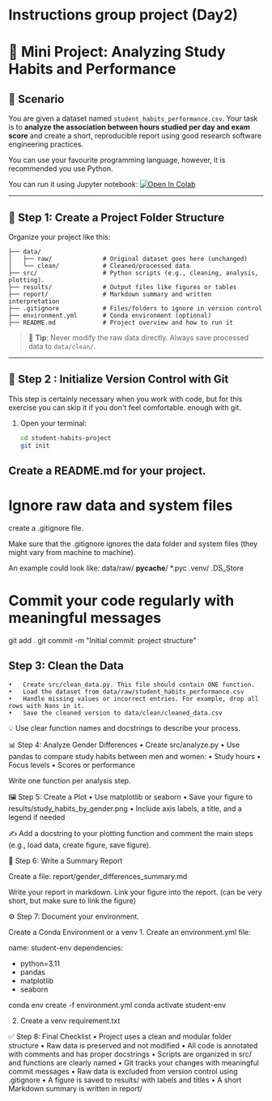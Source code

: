 # Instructions group project (Day2)

# 🧪 Mini Project: Analyzing Study Habits and Performance

## 🧩 Scenario

You are given a dataset named `student_habits_performance.csv`. Your task is to **analyze the association between hours studied per day and exam score** and create a short, reproducible report using good research software engineering practices.


You can use your favourite programming language, however, it is recommended you use Python.

You can run it using Jupyter notebook:
<a target="_blank" href="https://colab.research.google.com/github/likeajumprope/RSE_Juelich/blob/main/day2/Day2.ipynb">
  <img src="https://colab.research.google.com/assets/colab-badge.svg" alt="Open In Colab"/>
</a>


---

## 📁 Step 1: Create a Project Folder Structure

Organize your project like this:

```student-habits-project/
├── data/
│   ├── raw/              # Original dataset goes here (unchanged)
│   └── clean/            # Cleaned/processed data
├── src/                  # Python scripts (e.g., cleaning, analysis, plotting). 
├── results/              # Output files like figures or tables
├── report/               # Markdown summary and written interpretation
├── .gitignore            # Files/folders to ignore in version control
├── environment.yml       # Conda environment (optional)
├── README.md             # Project overview and how to run it
```
> 📌 **Tip**: Never modify the raw data directly. Always save processed data to `data/clean/`.

---

## 🧬 Step 2 : Initialize Version Control with Git

This step is certainly necessary when you work with code, but for this exercise you can skip it if you don't feel comfortable. enough with git.

1. Open your terminal:
   ```bash
   cd student-habits-project
   git init

## Create a README.md for your project.



# Ignore raw data and system files
create a .gitignore file. 

Make sure that the .gitignore ignores the data folder and system files (they might vary from machine to machine).

An example could look like:
data/raw/
__pycache__/
*.pyc
.venv/
.DS_Store


# Commit your code regularly with meaningful messages
git add .
git commit -m "Initial commit: project structure"

## Step 3: Clean the Data
	•	Create src/clean_data.py. This file should contain ONE function.
	•	Load the dataset from data/raw/student_habits_performance.csv
	•	Handle missing values or incorrect entries. For example, drop all rows with Nans in it.
	•	Save the cleaned version to data/clean/cleaned_data.csv

💡 Use clear function names and docstrings to describe your process.

📊 Step 4: Analyze Gender Differences
	•	Create src/analyze.py
	•	Use pandas to compare study habits between men and women:
	•	Study hours
	•	Focus levels
	•	Scores or performance

Write one function per analysis step.

🖼️ Step 5: Create a Plot
	•	Use matplotlib or seaborn
	•	Save your figure to results/study_habits_by_gender.png
	•	Include axis labels, a title, and a legend if needed

✍️ Add a docstring to your plotting function and comment the main steps (e.g., load data, create figure, save figure).

📝 Step 6: Write a Summary Report

Create a file:
report/gender_differences_summary.md

Write your report in markdown. Link your figure into the report. (can be very short, but make sure to link the figure)

⚙️ Step 7:  Document your environment. 

Create a Conda Environment or a venv
	1.	Create an environment.yml file:

name: student-env
dependencies:
  - python=3.11
  - pandas
  - matplotlib
  - seaborn

conda env create -f environment.yml
conda activate student-env

   2. Create a venv requirement.txt

✅ Step 8: Final Checklist
	•	Project uses a clean and modular folder structure
	•	Raw data is preserved and not modified
	•	All code is annotated with comments and has proper docstrings
	•	Scripts are organized in src/ and functions are clearly named
	•	Git tracks your changes with meaningful commit messages
	•	Raw data is excluded from version control using .gitignore
	•	A figure is saved to results/ with labels and titles
	•	A short Markdown summary is written in report/
